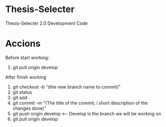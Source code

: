 # Thesis-Selecter
Thesis-Selecter 2.0 Development Code

# Accions
Before start working:
1. git pull origin develop

After finish working
1. git checkout -b "(the new branch name to commit)"
2. git status
3. git add .
4. git commit -m "(The title of the commit, i short description of the changes done)"
5. git push origin develop  <-- Develop is the branch we will be working on
6. git pull origin develop
